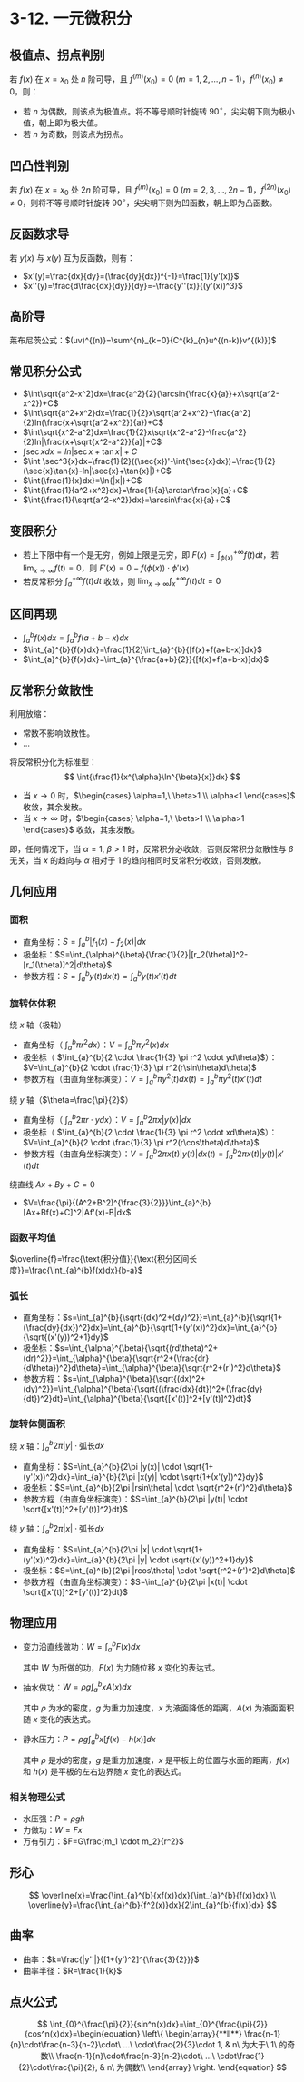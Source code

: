 # 3-12. 一元微积分

## 极值点、拐点判别

若 $f(x)$ 在 $x=x_0$ 处 $n$ 阶可导，且 $f^{(m)}(x_0)=0\ (m=1,2,...,n-1)$，$f^{(n)}(x_0)\neq 0$，则：

+ 若 $n$ 为偶数，则该点为极值点。将不等号顺时针旋转 $90^\circ$，尖尖朝下则为极小值，朝上即为极大值。
+ 若 $n$ 为奇数，则该点为拐点。

## 凹凸性判别

若 $f(x)$ 在 $x=x_0$ 处 $2n$ 阶可导，且 $f^{(m)}(x_0)=0\ (m=2,3,...,2n-1)$，$f^{(2n)}(x_0)\neq 0$，则将不等号顺时针旋转 $90^\circ$，尖尖朝下则为凹函数，朝上即为凸函数。

## 反函数求导

若 $y(x)$ 与 $x(y)$ 互为反函数，则有：

+ $x'(y)=\frac{dx}{dy}=(\frac{dy}{dx})^{-1}=\frac{1}{y'(x)}$
+ $x''(y)=\frac{d\frac{dx}{dy}}{dy}=-\frac{y''(x)}{(y'(x))^3}$

## 高阶导

莱布尼茨公式：$(uv)^{(n)}=\sum^{n}_{k=0}{C^{k}_{n}u^{(n-k)}v^{(k)}}$

## 常见积分公式

+ $\int\sqrt{a^2-x^2}dx=\frac{a^2}{2}(\arcsin{\frac{x}{a}}+x\sqrt{a^2-x^2})+C$
+ $\int\sqrt{a^2+x^2}dx=\frac{1}{2}x\sqrt{a^2+x^2}+\frac{a^2}{2}ln(\frac{x+\sqrt{a^2+x^2}}{a})+C$
+ $\int\sqrt{x^2-a^2}dx=\frac{1}{2}x\sqrt{x^2-a^2}-\frac{a^2}{2}ln|\frac{x+\sqrt{x^2-a^2}}{a}|+C$
+ $\int \sec{x}dx=ln|\sec{x}+\tan{x}|+C$
+ $\int \sec^3{x}dx=\frac{1}{2}((\sec{x})'-\int{\sec{x}dx})=\frac{1}{2}(\sec{x}\tan{x}-ln|\sec{x}+\tan{x}|)+C$
+ $\int{\frac{1}{x}dx}=\ln{|x|}+C$
+ $\int{\frac{1}{a^2+x^2}dx}=\frac{1}{a}\arctan\frac{x}{a}+C$
+ $\int{\frac{1}{\sqrt{a^2-x^2}}dx}=\arcsin\frac{x}{a}+C$

## 变限积分

+ 若上下限中有一个是无穷，例如上限是无穷，即 $F(x)=\int_{\phi(x)}^{+\infty}{f(t)dt}$，若 $\lim_{x \to \infty} f(t)=0$，则 $F'(x)=0-f(\phi(x))\cdot\phi'(x)$
+ 若反常积分 $\int_{a}^{+\infty}{f(t)dt}$ 收敛，则 $\lim_{x \to \infty}{\int_{x}^{+\infty}{f(t)dt}}=0$

## 区间再现

+ $\int_{a}^{b}{f(x)dx}=\int_{a}^{b}{f(a+b-x)dx}$
+ $\int_{a}^{b}{f(x)dx}=\frac{1}{2}\int_{a}^{b}{[f(x)+f(a+b-x)]dx}$
+ $\int_{a}^{b}{f(x)dx}=\int_{a}^{\frac{a+b}{2}}{[f(x)+f(a+b-x)]dx}$

## 反常积分敛散性

利用放缩：

+ 常数不影响敛散性。
+ ...

将反常积分化为标准型：
$$
\int{\frac{1}{x^{\alpha}\ln^{\beta}{x}}dx}
$$

+ 当 $x \to 0$ 时，$\begin{cases} \alpha=1,\ \beta>1 \\ \alpha<1 \end{cases}$ 收敛，其余发散。
+ 当 $x \to \infty$ 时，$\begin{cases} \alpha=1,\ \beta>1 \\ \alpha>1 \end{cases}$ 收敛，其余发散。

即，任何情况下，当 $\alpha=1,\ \beta>1$ 时，反常积分必收敛，否则反常积分敛散性与 $\beta$ 无关，当 $x$ 的趋向与 $\alpha$ 相对于 1 的趋向相同时反常积分收敛，否则发散。



## 几何应用

### 面积

+ 直角坐标：$S=\int_{a}^{b}{|f_1(x)-f_2(x)|dx}$
+ 极坐标：$S=\int_{\alpha}^{\beta}{\frac{1}{2}|[r_2(\theta)]^2-[r_1(\theta)]^2|d\theta}$
+ 参数方程：$S=\int_{a}^{b}y(t)dx(t)=\int_{a}^{b}{y(t)x'(t)dt}$

### 旋转体体积

绕 $x$ 轴（极轴）

+ 直角坐标（ $\int_{a}^{b}\pi r^2dx$）：$V=\int_{a}^{b}{\pi y^2(x)dx}$
+ 极坐标（ $\int_{a}^{b}{2 \cdot \frac{1}{3} \pi r^2 \cdot yd\theta}$）：$V=\int_{a}^{b}{2 \cdot \frac{1}{3} \pi r^2(r\sin\theta)d\theta}$
+ 参数方程（由直角坐标演变）：$V=\int_{a}^{b}{\pi y^2(t)dx(t)}=\int_{a}^{b}{\pi y^2(t)x'(t)dt}$

绕 $y$ 轴（$\theta=\frac{\pi}{2}$）

+ 直角坐标（ $\int_{a}^{b}2\pi r \cdot y dx$）：$V=\int_{a}^{b}{2\pi x|y(x)|dx}$
+ 极坐标（ $\int_{a}^{b}{2 \cdot \frac{1}{3} \pi r^2 \cdot xd\theta}$）：$V=\int_{a}^{b}{2 \cdot \frac{1}{3} \pi r^2(r\cos\theta)d\theta}$
+ 参数方程（由直角坐标演变）：$V=\int_{a}^{b}{2\pi x(t)|y(t)|dx(t)}=\int_{a}^{b}{2\pi x(t)|y(t)|x'(t)dt}$

绕直线 $Ax+By+C=0$

+ $V=\frac{\pi}{(A^2+B^2)^{\frac{3}{2}}}\int_{a}^{b}[Ax+Bf(x)+C]^2|Af'(x)-B|dx$

### 函数平均值

$\overline{f}=\frac{\text{积分值}}{\text{积分区间长度}}=\frac{\int_{a}^{b}f(x)dx}{b-a}$

### 弧长

+ 直角坐标：$s=\int_{a}^{b}{\sqrt{(dx)^2+(dy)^2}}=\int_{a}^{b}{\sqrt{1+(\frac{dy}{dx})^2}dx}=\int_{a}^{b}{\sqrt{1+(y'(x))^2}dx}=\int_{a}^{b}{\sqrt{(x'(y))^2+1}dy}$
+ 极坐标：$s=\int_{\alpha}^{\beta}{\sqrt{(rd\theta)^2+(dr)^2}}=\int_{\alpha}^{\beta}{\sqrt{r^2+(\frac{dr}{d\theta})^2}d\theta}=\int_{\alpha}^{\beta}{\sqrt{r^2+(r')^2}d\theta}$
+ 参数方程：$s=\int_{\alpha}^{\beta}{\sqrt{(dx)^2+(dy)^2}}=\int_{\alpha}^{\beta}{\sqrt{(\frac{dx}{dt})^2+(\frac{dy}{dt})^2}dt}=\int_{\alpha}^{\beta}{\sqrt{[x'(t)]^2+[y'(t)]^2}dt}$

### 旋转体侧面积

绕 $x$ 轴：$\int_{a}^{b}{2\pi |y| \cdot \text{弧长}dx}$

+ 直角坐标：$S=\int_{a}^{b}{2\pi |y(x)| \cdot \sqrt{1+(y'(x))^2}dx}=\int_{a}^{b}{2\pi |x(y)| \cdot \sqrt{1+(x'(y))^2}dy}$
+ 极坐标：$S=\int_{a}^{b}{2\pi |rsin\theta| \cdot \sqrt{r^2+(r')^2}d\theta}$
+ 参数方程（由直角坐标演变）：$S=\int_{a}^{b}{2\pi |y(t)| \cdot \sqrt{[x'(t)]^2+[y'(t)]^2}dt}$

绕 $y$ 轴：$\int_{a}^{b}{2\pi |x| \cdot \text{弧长}dx}$

+ 直角坐标：$S=\int_{a}^{b}{2\pi |x| \cdot \sqrt{1+(y'(x))^2}dx}=\int_{a}^{b}{2\pi |y| \cdot \sqrt{(x'(y))^2+1}dy}$
+ 极坐标：$S=\int_{a}^{b}{2\pi |rcos\theta| \cdot \sqrt{r^2+(r')^2}d\theta}$
+ 参数方程（由直角坐标演变）：$S=\int_{a}^{b}{2\pi |x(t)| \cdot \sqrt{[x'(t)]^2+[y'(t)]^2}dt}$

## 物理应用

+ 变力沿直线做功：$W=\int_{a}^{b}{F(x)dx}$

  其中 $W$ 为所做的功，$F(x)$ 为力随位移 $x$ 变化的表达式。

+ 抽水做功：$W=\rho g\int_{a}^{b}{xA(x)dx}$

  其中 $\rho$ 为水的密度，$g$ 为重力加速度，$x$ 为液面降低的距离，$A(x)$ 为液面面积随 $x$ 变化的表达式。

+ 静水压力：$P=\rho g\int_{a}^{b}{x[f(x)-h(x)]dx}$

  其中 $\rho$ 是水的密度，$g$ 是重力加速度，$x$ 是平板上的位置与水面的距离，$f(x)$ 和 $h(x)$ 是平板的左右边界随 $x$ 变化的表达式。

### 相关物理公式

+ 水压强：$P=\rho gh$
+ 力做功：$W=Fx$
+ 万有引力：$F=G\frac{m_1 \cdot m_2}{r^2}$

## 形心

$$
\overline{x}=\frac{\int_{a}^{b}{xf(x)}dx}{\int_{a}^{b}{f(x)}dx} \\
\overline{y}=\frac{\int_{a}^{b}{f^2(x)}dx}{2\int_{a}^{b}{f(x)}dx}
$$

## 曲率

+ 曲率：$k=\frac{|y''|}{[1+(y')^2]^{\frac{3}{2}}}$
+ 曲率半径：$R=\frac{1}{k}$

## 点火公式

$$
\int_{0}^{\frac{\pi}{2}}{sin^n(x)dx}=\int_{0}^{\frac{\pi}{2}}{cos^n(x)dx}=\begin{equation}
\left\{
\begin{array}{**ll**}
\frac{n-1}{n}\cdot\frac{n-3}{n-2}\cdot\ ...\ \cdot\frac{2}{3}\cdot 1, & n\ 为大于\ 1\ 的奇数\\
\frac{n-1}{n}\cdot\frac{n-3}{n-2}\cdot\ ...\ \cdot\frac{1}{2}\cdot\frac{\pi}{2}, & n\ 为偶数\\
\end{array}
\right.
\end{equation}
$$